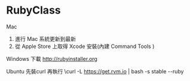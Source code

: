 RubyClass
=========

Mac
1. 進行 Mac 系統更新到最新
2. 從 Apple Store 上取得 Xcode 安裝(內建 Command Tools )

Windows
下載 http://rubyinstaller.org

Ubuntu
先裝curl
再執行 \curl -L https://get.rvm.io | bash -s stable --ruby
